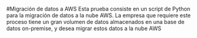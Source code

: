 #Migración de datos a AWS
Esta prueba  consiste en un script de Python para la migración de datos a la nube AWS. La empresa que requiere este proceso tiene un gran volumen de datos almacenados en una base de datos on-premise, y desea migrar estos datos a la nube AWS

